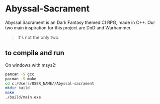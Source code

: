# Abyssal-Sacrament
Abyssal Sacrament is an Dark Fantasy themed CI RPG, made in C++. 
Our two main inspiration for this project are DnD and Warhammer.
> It's not the only two.

## to compile and run

On windows with msys2:
```bash
pamcan -S gcc
pacman -S make
cd c:/Users/USER_NAME//Abyssal-sacrament
mkdir build
make
./build/main.exe
```
